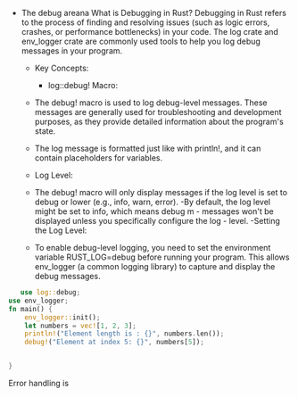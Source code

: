 - The debug areana 
   What is Debugging in Rust?
    Debugging in Rust refers to the process of finding and resolving issues (such as logic errors, crashes, or performance bottlenecks) in your code. The log crate and env_logger crate are commonly used tools to help you log debug messages in your program.

  - Key Concepts:
    - log::debug! Macro:

  - The debug! macro is used to log debug-level messages. These messages are generally used for troubleshooting and development purposes, as they provide detailed information about the program's state.
  - The log message is formatted just like with println!, and it can     contain placeholders for variables.
  - Log Level:

  -  The debug! macro will only display messages if the log level is set to debug or lower (e.g., info, warn, error).
  -By default, the log level might be set to info, which means debug m   - messages won't be displayed unless you specifically configure the log - level.
  -Setting the Log Level:

  - To enable debug-level logging, you need to set the environment variable RUST_LOG=debug before running your program. This allows env_logger (a common logging library) to capture and display the debug messages.
```Rust
   use log::debug;
use env_logger;
fn main() {
    env_logger::init();
    let numbers = vec![1, 2, 3];
    println!("Element length is : {}", numbers.len());  
    debug!("Element at index 5: {}", numbers[5]); 


}
```
Error handling is 